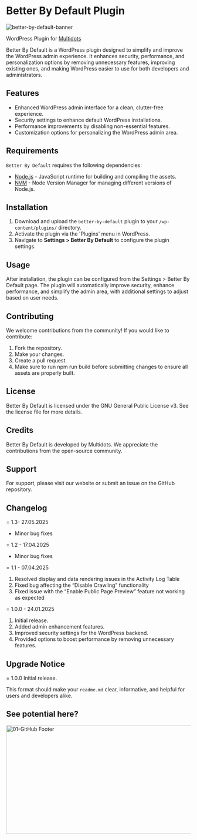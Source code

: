 # Better By Default Plugin
![better-by-default-banner](https://github.com/user-attachments/assets/133b8d8b-adea-483e-bf2b-60ee0d3116d0)

WordPress Plugin for [Multidots](https://www.multidots.com/)

Better By Default is a WordPress plugin designed to simplify and improve the WordPress admin experience. It enhances security, performance, and personalization options by removing unnecessary features, improving existing ones, and making WordPress easier to use for both developers and administrators.

## Features

- Enhanced WordPress admin interface for a clean, clutter-free experience.
- Security settings to enhance default WordPress installations.
- Performance improvements by disabling non-essential features.
- Customization options for personalizing the WordPress admin area.

## Requirements

`Better By Default` requires the following dependencies:

- [Node.js](https://nodejs.org/) - JavaScript runtime for building and compiling the assets.
- [NVM](https://wptraining.md10x.com/lessons/install-nvm/) - Node Version Manager for managing different versions of Node.js.

## Installation

1. Download and upload the `better-by-default` plugin to your `/wp-content/plugins/` directory.
2. Activate the plugin via the 'Plugins' menu in WordPress.
3. Navigate to **Settings > Better By Default** to configure the plugin settings.

## Usage
After installation, the plugin can be configured from the Settings > Better By Default page. The plugin will automatically improve security, enhance performance, and simplify the admin area, with additional settings to adjust based on user needs.

## Contributing
We welcome contributions from the community! If you would like to contribute:

1. Fork the repository.
2. Make your changes.
3. Create a pull request.
4. Make sure to run npm run build before submitting changes to ensure all assets are properly built.

## License
Better By Default is licensed under the GNU General Public License v3. See the license file for more details.

## Credits
Better By Default is developed by Multidots. We appreciate the contributions from the open-source community.

## Support
For support, please visit our website or submit an issue on the GitHub repository.

## Changelog
= 1.3- 27.05.2025 
* Minor bug fixes

= 1.2 - 17.04.2025 
* Minor bug fixes

= 1.1 - 07.04.2025 
1. Resolved display and data rendering issues in the Activity Log Table
2. Fixed bug affecting the “Disable Crawling” functionality
3. Fixed issue with the “Enable Public Page Preview” feature not working as expected

= 1.0.0 - 24.01.2025 
1. Initial release.
2. Added admin enhancement features.
3. Improved security settings for the WordPress backend.
4. Provided options to boost performance by removing unnecessary features.

## Upgrade Notice
= 1.0.0 
Initial release.

This format should make your `readme.md` clear, informative, and helpful for users and developers alike.

## See potential here?
<a href="https://www.multidots.com/contact-us/" rel="nofollow"><img width="1692" height="296" alt="01-GitHub Footer" src="https://github.com/user-attachments/assets/6b9d63e7-3990-472d-acb9-5e4e51b446fc" /></a>
